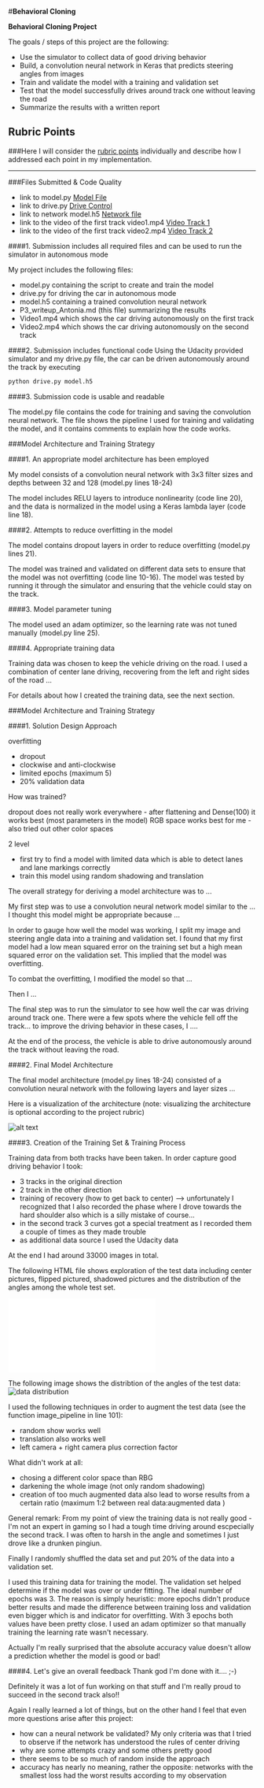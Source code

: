 #**Behavioral Cloning**


**Behavioral Cloning Project**

The goals / steps of this project are the following:
* Use the simulator to collect data of good driving behavior
* Build, a convolution neural network in Keras that predicts steering angles from images
* Train and validate the model with a training and validation set
* Test that the model successfully drives around track one without leaving the road
* Summarize the results with a written report


[//]: # (Image References)

[image1]: ./examples/placeholder.png "Model Visualization"
[image2]: ./examples/placeholder.png "Grayscaling"
[image3]: ./examples/placeholder_small.png "Recovery Image"
[image4]: ./examples/placeholder_small.png "Recovery Image"
[image5]: ./examples/placeholder_small.png "Recovery Image"
[image6]: ./docu/data_distribution.png "Data distribution"
[image7]: ./docu/Behavioral_Cloning.html "Notebook"

## Rubric Points
###Here I will consider the [rubric points](https://review.udacity.com/#!/rubrics/432/view) individually and describe how I addressed each point in my implementation.  

---
###Files Submitted & Code Quality

* link to model.py [Model File](https://github.com/AntoniaSophia/Behavioral-Cloning_Project3/blob/master/solution/model.py)
* link to drive.py [Drive Control](https://github.com/AntoniaSophia/Behavioral-Cloning_Project3/blob/master/solution/drive.py)  
* link to network model.h5 [Network file](https://github.com/AntoniaSophia/Behavioral-Cloning_Project3/blob/master/solution/model.h5)
* link to the video of the first track video1.mp4 [Video Track 1](https://github.com/AntoniaSophia/Behavioral-Cloning_Project3/blob/master/solution/video1.mp4)
* link to the video of the first track video2.mp4 [Video Track 2](https://github.com/AntoniaSophia/Behavioral-Cloning_Project3/blob/master/solution/video2.mp4)


####1. Submission includes all required files and can be used to run the simulator in autonomous mode

My project includes the following files:
* model.py containing the script to create and train the model
* drive.py for driving the car in autonomous mode
* model.h5 containing a trained convolution neural network 
* P3_writeup_Antonia.md (this file) summarizing the results
* Video1.mp4 which shows the car driving autonomously on the first track
* Video2.mp4 which shows the car driving autonomously on the second track


####2. Submission includes functional code
Using the Udacity provided simulator and my drive.py file, the car can be driven autonomously around the track by executing 
```sh
python drive.py model.h5
```


####3. Submission code is usable and readable

The model.py file contains the code for training and saving the convolution neural network. The file shows the pipeline I used for training and validating the model, and it contains comments to explain how the code works.

###Model Architecture and Training Strategy

####1. An appropriate model architecture has been employed

My model consists of a convolution neural network with 3x3 filter sizes and depths between 32 and 128 (model.py lines 18-24) 

The model includes RELU layers to introduce nonlinearity (code line 20), and the data is normalized in the model using a Keras lambda layer (code line 18). 

####2. Attempts to reduce overfitting in the model

The model contains dropout layers in order to reduce overfitting (model.py lines 21). 

The model was trained and validated on different data sets to ensure that the model was not overfitting (code line 10-16). The model was tested by running it through the simulator and ensuring that the vehicle could stay on the track.

####3. Model parameter tuning

The model used an adam optimizer, so the learning rate was not tuned manually (model.py line 25).

####4. Appropriate training data

Training data was chosen to keep the vehicle driving on the road. I used a combination of center lane driving, recovering from the left and right sides of the road ... 

For details about how I created the training data, see the next section. 






###Model Architecture and Training Strategy

####1. Solution Design Approach


overfitting
- dropout
- clockwise and anti-clockwise 
- limited epochs (maximum 5)
- 20% validation data

How was trained?

dropout does not really work everywhere - after flattening and Dense(100) it works best (most parameters in the model)
RGB space works best for me - also tried out other color spaces



2 level
- first try to find a model with limited data which is able to detect lanes and lane markings correctly
- train this model using random shadowing and translation


The overall strategy for deriving a model architecture was to ...

My first step was to use a convolution neural network model similar to the ... I thought this model might be appropriate because ...

In order to gauge how well the model was working, I split my image and steering angle data into a training and validation set. I found that my first model had a low mean squared error on the training set but a high mean squared error on the validation set. This implied that the model was overfitting. 

To combat the overfitting, I modified the model so that ...

Then I ... 

The final step was to run the simulator to see how well the car was driving around track one. There were a few spots where the vehicle fell off the track... to improve the driving behavior in these cases, I ....

At the end of the process, the vehicle is able to drive autonomously around the track without leaving the road.

####2. Final Model Architecture

The final model architecture (model.py lines 18-24) consisted of a convolution neural network with the following layers and layer sizes ...

Here is a visualization of the architecture (note: visualizing the architecture is optional according to the project rubric)

![alt text][image1]

####3. Creation of the Training Set & Training Process

Training data from both tracks have been taken. In order capture good driving behavior I took:
- 3 tracks in the original direction
- 2 track in the other direction
- training of recovery (how to get back to center) --> unfortunately I recognized that I also recorded the phase where I drove towards the hard shoulder also which is a silly mistake of course...
- in the second track 3 curves got a special treatment as I recorded them a couple of times as they made trouble
- as additional data source I used the Udacity data 

At the end I had around 33000 images in total. 

The following HTML file shows exploration of the test data including center pictures, flipped pictured, shadowed pictures and the distribution of the angles among the whole test set.

![Exploration of test data][image7]

The following image shows the distribtion of the angles of the test data:
![data distribution][image6]


I used the following techniques in order to augment the test data (see the function image_pipeline in line 101):
- random show works well
- translation also works well
- left camera + right camera plus correction factor

What didn't work at all:
- chosing a different color space than RBG
- darkening the whole image (not only random shadowing)
- creation of too much augmented data also lead to worse results from a certain ratio (maximum 1:2 between real data:augmented data )


General remark:
From my point of view the training data is not really good - I'm not an expert in gaming so I had a tough time driving around escpecially the second track. I was often to harsh in the angle and sometimes I just drove like a drunken pingiun.


Finally I randomly shuffled the data set and put 20% of the data into a validation set. 

I used this training data for training the model. The validation set helped determine if the model was over or under fitting. The ideal number of epochs was 3. The reason is simply heuristic: more epochs didn't produce better results and made the difference between training loss and validation even bigger which is and indicator for overfitting. With 3 epochs both values have been pretty close.
I used an adam optimizer so that manually training the learning rate wasn't necessary.

Actually I'm really surprised that the absolute accuracy value doesn't allow a prediction whether the model is good or bad!


####4. Let's give an overall feedback
Thank god I'm done with it.... ;-)

Definitely it was a lot of fun working on that stuff and I'm really proud to succeed in the second track also!!

Again I really learned a lot of things, but on the other hand I feel that even more questions arise after this project:
- how can a neural network be validated? My only criteria was that I tried to observe if the network has understood the rules of center driving
- why are some attempts crazy and some others pretty good
- there seems to be so much of random inside the approach
- accuracy has nearly no meaning, rather the opposite: networks with the smallest loss had the worst results according to my observation


